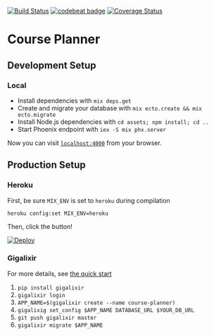 [![Build Status](https://travis-ci.org/digitalnatives/course_planner.svg?branch=master)](https://travis-ci.org/digitalnatives/course_planner)
[![codebeat badge](https://codebeat.co/badges/ddc1feb0-d6a0-451f-b77d-1196254ac024)](https://codebeat.co/projects/github-com-digitalnatives-course_planner-master)
[![Coverage Status](https://coveralls.io/repos/github/digitalnatives/course_planner/badge.svg?branch=master)](https://coveralls.io/github/digitalnatives/course_planner?branch=master)

# Course Planner

## Development Setup

### Local

  * Install dependencies with `mix deps.get`
  * Create and migrate your database with `mix ecto.create && mix ecto.migrate`
  * Install Node.js dependencies with `cd assets; npm install; cd ..`
  * Start Phoenix endpoint with `iex -S mix phx.server`

Now you can visit [`localhost:4000`](http://localhost:4000) from your browser.

## Production Setup

### Heroku

First, be sure `MIX_ENV` is set to `heroku` during compilation

    heroku config:set MIX_ENV=heroku

Then, click the button!

[![Deploy](https://www.herokucdn.com/deploy/button.svg)](https://heroku.com/deploy)

### Gigalixir

For more details, see [the quick start](http://gigalixir.readthedocs.io/en/latest/main.html#getting-started-guide)

   1. `pip install gigalixir`
   2. `gigalixir login`
   3. `APP_NAME=$(gigalixir create --name course-planner)`
   4. `gigalixig set_config $APP_NAME DATABASE_URL $YOUR_DB_URL`
   5. `git push gigalixir master`
   6. `gigalixir migrate $APP_NAME`


